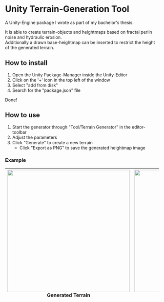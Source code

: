 # Unity Terrain-Generation Tool

A Unity-Engine package I wrote as part of my bachelor's thesis.

It is able to create terrain-objects and heightmaps based on fractal perlin noise and hydraulic erosion.\
Additionally a drawn base-heightmap can be inserted to restrict the height of the generated terrain.

## How to install
1. Open the Unity Package-Manager inside the Unity-Editor
2. Click on the '+' icon in the top left of the window
3. Select "add from disk"
4. Search for the "package.json" file

Done!

## How to use
1. Start the generator through "Tool/Terrain Generator" in the editor-toolbar
2. Adjust the parameters
3. Click "Generate" to create a new terrain
   - Click "Export as PNG" to save the generated heightmap image

### Example
| <img src="https://repository-images.githubusercontent.com/416817320/462227c9-06b5-4a60-98c5-4e7814492176" width="400" height="400"> Generated Terrain | <img src="https://user-images.githubusercontent.com/16962284/138981457-df1705de-75da-4ba1-9c0f-7aa724c62b28.png" width="400" height="400"> Associated Heightmap |
|:---:|:---:|
